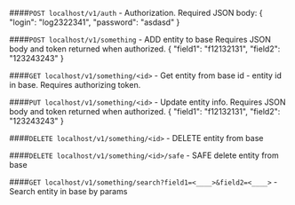 ####`POST localhost/v1/auth` - Authorization. 
Required JSON body: {
"login": "log2322341",
"password": "asdasd"
} 

####`POST localhost/v1/something` - ADD entity to base
Requires JSON body and token returned when authorized.
{
"field1": "f12132131",
"field2": "123243243"
}

####`GET localhost/v1/something/<id>` - Get entity from base
id - entity id in base. 
Requires authorizing token.

####`PUT localhost/v1/something/<id>` - Update entity info.
Requires JSON body and token returned when authorized.
{
"field1": "f12132131",
"field2": "123243243"
}

####`DELETE localhost/v1/something/<id>` - DELETE entity from base

####`DELETE localhost/v1/something/<id>/safe` - SAFE delete entity from base

####`GET localhost/v1/something/search?field1=<____>&field2=<____>` - Search entity in base by params
